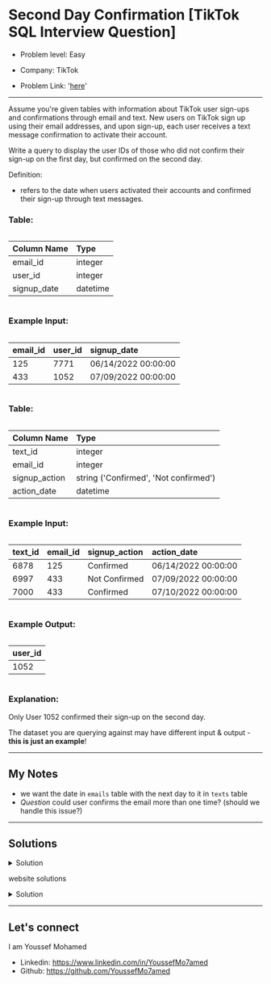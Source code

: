 # Second Day Confirmation [TikTok SQL Interview Question]

- Problem level: Easy

- Company: TikTok
- Problem Link: '[here](https://datalemur.com/questions/second-day-confirmation?referralCode=256wYou1)'

---
<p>Assume you're given tables with information about TikTok user sign-ups and confirmations through email and text. New users on TikTok sign up using their email addresses, and upon sign-up, each user receives a text message confirmation to activate their account.</p>
<p>Write a query to display the user IDs of those who did not confirm their sign-up on the first day, but confirmed on the second day.</p>
<p>Definition:</p>
<ul>
<li> refers to the date when users activated their accounts and confirmed their sign-up through text messages.</li>
</ul>
<h3> Table:</h3>
<div style="overflow-x:auto;margin-bottom:10px"><table><thead><tr><th style="text-align:left"><strong>Column Name</strong></th><th style="text-align:left"><strong>Type</strong></th></tr></thead><tbody><tr><td style="text-align:left">email_id</td><td style="text-align:left">integer</td></tr><tr><td style="text-align:left">user_id</td><td style="text-align:left">integer</td></tr><tr><td style="text-align:left">signup_date</td><td style="text-align:left">datetime</td></tr></tbody></table></div>
<h3> Example Input:</h3>
<div style="overflow-x:auto;margin-bottom:10px"><table><thead><tr><th style="text-align:left"><strong>email_id</strong></th><th style="text-align:left"><strong>user_id</strong></th><th style="text-align:left"><strong>signup_date</strong></th></tr></thead><tbody><tr><td style="text-align:left">125</td><td style="text-align:left">7771</td><td style="text-align:left">06/14/2022 00:00:00</td></tr><tr><td style="text-align:left">433</td><td style="text-align:left">1052</td><td style="text-align:left">07/09/2022 00:00:00</td></tr></tbody></table></div>
<h3> Table:</h3>
<div style="overflow-x:auto;margin-bottom:10px"><table><thead><tr><th style="text-align:left"><strong>Column Name</strong></th><th style="text-align:left"><strong>Type</strong></th></tr></thead><tbody><tr><td style="text-align:left">text_id</td><td style="text-align:left">integer</td></tr><tr><td style="text-align:left">email_id</td><td style="text-align:left">integer</td></tr><tr><td style="text-align:left">signup_action</td><td style="text-align:left">string ('Confirmed', 'Not confirmed')</td></tr><tr><td style="text-align:left">action_date</td><td style="text-align:left">datetime</td></tr></tbody></table></div>
<h3> Example Input:</h3>
<div style="overflow-x:auto;margin-bottom:10px"><table><thead><tr><th style="text-align:left"><strong>text_id</strong></th><th style="text-align:left"><strong>email_id</strong></th><th style="text-align:left"><strong>signup_action</strong></th><th style="text-align:left"><strong>action_date</strong></th></tr></thead><tbody><tr><td style="text-align:left">6878</td><td style="text-align:left">125</td><td style="text-align:left">Confirmed</td><td style="text-align:left">06/14/2022 00:00:00</td></tr><tr><td style="text-align:left">6997</td><td style="text-align:left">433</td><td style="text-align:left">Not Confirmed</td><td style="text-align:left">07/09/2022 00:00:00</td></tr><tr><td style="text-align:left">7000</td><td style="text-align:left">433</td><td style="text-align:left">Confirmed</td><td style="text-align:left">07/10/2022 00:00:00</td></tr></tbody></table></div>
<h3>Example Output:</h3>
<div style="overflow-x:auto;margin-bottom:10px"><table><thead><tr><th style="text-align:left"><strong>user_id</strong></th></tr></thead><tbody><tr><td style="text-align:left">1052</td></tr></tbody></table></div>
<h3>Explanation:</h3>
<p>Only User 1052 confirmed their sign-up on the second day.</p>
<p>The dataset you are querying against may have different input &amp; output - <strong>this is just an example</strong>!</p>

---

## My Notes

- we want the date in `emails` table with the next day to it in `texts` table
- *Question* could user confirms the email more than one time? (should we handle this issue?)

---

## Solutions

<details>
<summary> Solution </summary>

- We can do calculations on dates using [`INTERVAL`](https://reintech.io/blog/sql-interval-data-type-detailed-guide)
- Notice that you can join 2 (or more) tables on more than one condition

```sql
SELECT
    DISTINCT user_id
FROM
    emails e
    INNER JOIN texts t ON e.email_id = t.email_id
    AND e.signup_date + INTERVAL '1 day' = t.action_date
WHERE
    signup_action = 'Confirmed'
```

</details>

website solutions

<details>
<summary> Solution </summary>

```sql
SELECT
    DISTINCT user_id
FROM
    emails
    INNER JOIN texts ON emails.email_id = texts.email_id
WHERE
    texts.action_date = emails.signup_date + INTERVAL '1 day'
```

</details>

---

## Let's connect

I am Youssef Mohamed

- Linkedin: <https://www.linkedin.com/in/YoussefMo7amed>
- Github: <https://github.com/YoussefMo7amed>
